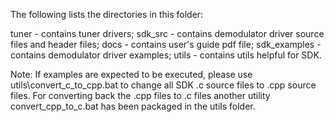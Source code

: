 The following lists the directories in this folder:

tuner - contains tuner drivers;
sdk_src - contains demodulator driver source files and header files;
docs - contains user's guide pdf file;
sdk_examples - contains demodulator driver examples;
utils - contains utils helpful for SDK.

Note:
If examples are expected to be executed, please use utils\convert_c_to_cpp.bat to change all SDK .c source files to .cpp source files.
For converting back the .cpp files to .c files another utility convert_cpp_to_c.bat has been packaged in the utils folder.